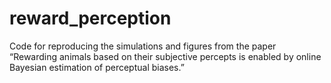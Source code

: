 # reward_perception
Code for reproducing the simulations and figures from the paper “Rewarding animals based on their subjective percepts is enabled by online Bayesian estimation of perceptual biases.”
